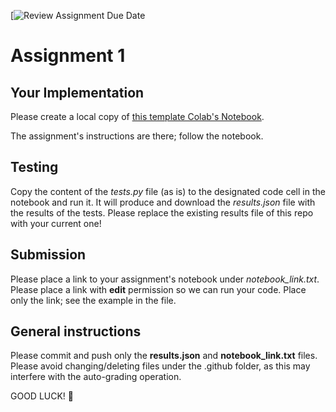 [![Review Assignment Due Date](https://classroom.github.com/a/eZP-BWL5)
# Assignment 1 

## Your Implementation
Please create a local copy of [this template Colab's Notebook](https://colab.research.google.com/drive/1Py-fh9G4R5NruLc55T-diLOWE0xRvzXH?usp=sharing).

The assignment's instructions are there; follow the notebook.

## Testing
Copy the content of the *tests.py* file (as is) to the designated code cell in the notebook and run it.
It will produce and download the *results.json* file with the results of the tests.
Please replace the existing results file of this repo with your current one!

## Submission
Please place a link to your assignment's notebook under *notebook_link.txt*.
Please place a link with **edit** permission so we can run your code.
Place only the link; see the example in the file.

## General instructions
Please commit and push only the **results.json** and **notebook_link.txt** files. Please avoid changing/deleting files under the .github folder, as this may interfere with the auto-grading operation.

GOOD LUCK! 🤗

